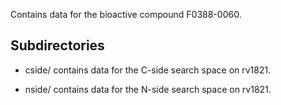 Contains data for the bioactive compound F0388-0060.

## Subdirectories

- cside/ contains data for the C-side search space on rv1821.

- nside/ contains data for the N-side search space on rv1821.

